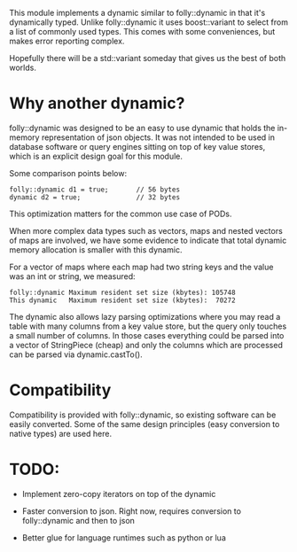 This module implements a dynamic similar to folly::dynamic in that
it's dynamically typed. Unlike folly::dynamic it uses boost::variant
to select from a list of commonly used types. This comes with some
conveniences, but makes error reporting complex.

Hopefully there will be a std::variant someday that gives us the
best of both worlds.

Why another dynamic?
===================

folly::dynamic was designed to be an easy to use dynamic that
holds the in-memory representation of json objects. It was not
intended to be used in database software or query engines sitting
on top of key value stores, which is an explicit design goal for
this module.

Some comparison points below:

```
folly::dynamic d1 = true;       // 56 bytes
dynamic d2 = true;              // 32 bytes
```

This optimization matters for the common use case of PODs.

When more complex data types such as vectors, maps and nested
vectors of maps are involved, we have some evidence to indicate
that total dynamic memory allocation is smaller with this dynamic.

For a vector of maps where each map had two string keys and the value
was an int or string, we measured:

```
folly::dynamic Maximum resident set size (kbytes): 105748
This dynamic   Maximum resident set size (kbytes):  70272
```

The dynamic also allows lazy parsing optimizations where you may read
a table with many columns from a key value store, but the query only
touches a small number of columns. In those cases everything could be
parsed into a vector of StringPiece (cheap) and only the columns which
are processed can be parsed via dynamic.castTo().

Compatibility
=============

Compatibility is provided with folly::dynamic, so existing software
can be easily converted. Some of the same design principles (easy 
conversion to native types) are used here.

TODO:
====

* Implement zero-copy iterators on top of the dynamic

* Faster conversion to json. Right now, requires conversion to folly::dynamic
  and then to json

* Better glue for language runtimes such as python or lua
